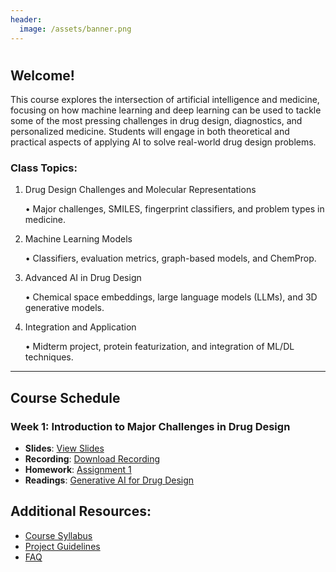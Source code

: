 ```yaml
---
header:
  image: /assets/banner.png
---
```


#

## Welcome!

This course explores the intersection of artificial intelligence and medicine, focusing on how machine learning and deep learning can be used to tackle some of the most pressing challenges in drug design, diagnostics, and personalized medicine. Students will engage in both theoretical and practical aspects of applying AI to solve real-world drug design problems.

### Class Topics:
1. Drug Design Challenges and Molecular Representations

    • Major challenges, SMILES, fingerprint classifiers, and problem types in medicine.

2. Machine Learning Models

    • Classifiers, evaluation metrics, graph-based models, and ChemProp.

3. Advanced AI in Drug Design

    • Chemical space embeddings, large language models (LLMs), and 3D generative models.

4. Integration and Application

    • Midterm project, protein featurization, and integration of ML/DL techniques.

---

## Course Schedule

### Week 1: Introduction to Major Challenges in Drug Design
- **Slides**: [View Slides](https://box.nju.edu.cn/f/58e3d956771c4f3cbc33/)
- **Recording**: [Download Recording](https://box.nju.edu.cn/f/1828717361c5485dac2e/?dl=1)
- **Homework**: [Assignment 1](https://www.kaggle.com/code/chrisbutch/nju-ai-for-medicine-2024-class-1)
- **Readings**: [Generative AI for Drug Design](https://box.nju.edu.cn/f/3d48c811e7724b838922/)

<!-- 
### Week 2: SMILES and Fingerprint-Based Classifiers
- **Slides**: [Download Slides](#)
- **Recording**: [Watch Recording](#)
- **Homework**: [Assignment 2](#)
- **Readings**: [Required Reading](#)

### Week 3: Different Classes of Problems in Medicine
- **Slides**: [Download Slides](#)
- **Recording**: [Watch Recording](#)
- **Homework**: [Assignment 3](#)
- **Readings**: [Required Reading](#)

### Week 4: Building Simple Classifiers
- **Slides**: [Download Slides](#)
- **Recording**: [Watch Recording](#)
- **Homework**: [Assignment 4](#)
- **Readings**: [Required Reading](#)

### Week 5: Evaluation Metrics and Comparison Statistics for Classifiers
- **Slides**: [Download Slides](#)
- **Recording**: [Watch Recording](#)
- **Homework**: [Assignment 5](#)
- **Readings**: [Required Reading](#)

---
-->

## Additional Resources:
- [Course Syllabus](https://box.nju.edu.cn/f/eceacfcbec424447b87f/)
- [Project Guidelines](https://box.nju.edu.cn/f/d693b1bfbe8544ffadba/)
- [FAQ](#)
